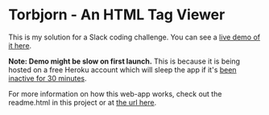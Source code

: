 # Torbjorn - An HTML Tag Viewer
This is my solution for a Slack coding challenge.  You can see a [live demo of it here](https://torbjorn.herokuapp.com/).


**Note: Demo might be slow on first launch.**  This is because it is being hosted on a free Heroku account which will sleep the app if it's [been inactive for 30 minutes](https://devcenter.heroku.com/articles/free-dyno-hours).

For more information on how this web-app works, check out the readme.html in this project or at [the url here](https://torbjorn.herokuapp.com/about/).
